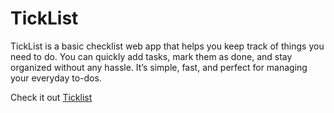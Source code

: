 # TickList
TickList is a basic checklist web app that helps you keep track of things you need to do. You can quickly add tasks, mark them as done, and stay organized without any hassle. It’s simple, fast, and perfect for managing your everyday to-dos.

Check it out [Ticklist](https://ticklist-app.vercel.app/)